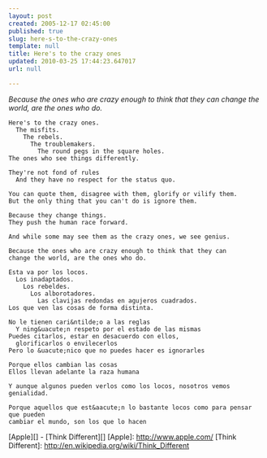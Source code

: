 ```yaml
---
layout: post
created: 2005-12-17 02:45:00
published: true
slug: here-s-to-the-crazy-ones
template: null
title: Here's to the crazy ones
updated: 2010-03-25 17:44:23.647017
url: null

---
```


_Because the ones who are crazy enough to think that they can change the world, are the ones who do._

	Here's to the crazy ones.
	  The misfits.
	    The rebels.
	      The troublemakers.
	        The round pegs in the square holes.
	The ones who see things differently.

	They're not fond of rules
	  And they have no respect for the status quo.

	You can quote them, disagree with them, glorify or vilify them.
	But the only thing that you can't do is ignore them.

	Because they change things.
	They push the human race forward.

	And while some may see them as the crazy ones, we see genius.

	Because the ones who are crazy enough to think that they can
	change the world, are the ones who do.

	Esta va por los locos.
	  Los inadaptados.
	    Los rebeldes.
	      Los alborotadores.
	        Las clavijas redondas en agujeros cuadrados.
	Los que ven las cosas de forma distinta.
	
	No le tienen cari&ntilde;o a las reglas
	  Y ning&uacute;n respeto por el estado de las mismas
	Puedes citarlos, estar en desacuerdo con ellos,
	  glorificarlos o envilecerlos
	Pero lo &uacute;nico que no puedes hacer es ignorarles
	
	Porque ellos cambian las cosas
	Ellos llevan adelante la raza humana
	
	Y aunque algunos pueden verlos como los locos, nosotros vemos genialidad.
	
	Porque aquellos que est&aacute;n lo bastante locos como para pensar que pueden
	cambiar el mundo, son los que lo hacen

[Apple][] - [Think Different][]
[Apple]: http://www.apple.com/
[Think Different]: http://en.wikipedia.org/wiki/Think_Different

